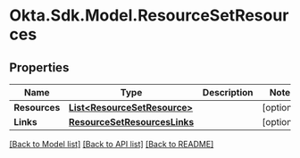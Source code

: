# Okta.Sdk.Model.ResourceSetResources

## Properties

Name | Type | Description | Notes
------------ | ------------- | ------------- | -------------
**Resources** | [**List&lt;ResourceSetResource&gt;**](ResourceSetResource.md) |  | [optional] 
**Links** | [**ResourceSetResourcesLinks**](ResourceSetResourcesLinks.md) |  | [optional] 

[[Back to Model list]](../README.md#documentation-for-models) [[Back to API list]](../README.md#documentation-for-api-endpoints) [[Back to README]](../README.md)

